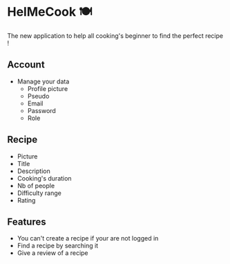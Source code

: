 # HelMeCook 🍽
The new application to help all cooking's beginner to find the perfect recipe !

## Account
- Manage your data
  - Profile picture
  - Pseudo
  - Email
  - Password
  - Role
  
## Recipe
  - Picture
  - Title
  - Description
  - Cooking's duration
  - Nb of people
  - Difficulty range
  - Rating
  
 ## Features
  - You can't create a recipe if your are not logged in
  - Find a recipe by searching it 
  - Give a review of a recipe 
  
